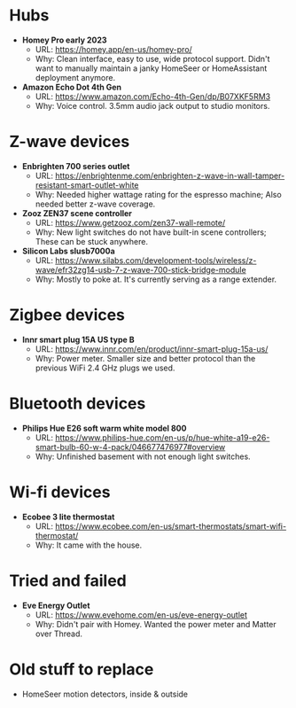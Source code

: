 # Hubs
- **Homey Pro early 2023**
  - URL: https://homey.app/en-us/homey-pro/
  - Why: Clean interface, easy to use, wide protocol support. Didn't want to manually maintain a janky HomeSeer or HomeAssistant deployment anymore.
- **Amazon Echo Dot 4th Gen**
  - URL: https://www.amazon.com/Echo-4th-Gen/dp/B07XKF5RM3
  - Why: Voice control. 3.5mm audio jack output to studio monitors.

# Z-wave devices
- **Enbrighten 700 series outlet**
  - URL: https://enbrightenme.com/enbrighten-z-wave-in-wall-tamper-resistant-smart-outlet-white
  - Why: Needed higher wattage rating for the espresso machine; Also needed better z-wave coverage.
- **Zooz ZEN37 scene controller**
  - URL: https://www.getzooz.com/zen37-wall-remote/
  - Why: New light switches do not have built-in scene controllers; These can be stuck anywhere.
- **Silicon Labs slusb7000a**
  - URL: https://www.silabs.com/development-tools/wireless/z-wave/efr32zg14-usb-7-z-wave-700-stick-bridge-module
  - Why: Mostly to poke at. It's currently serving as a range extender.

# Zigbee devices
- **Innr smart plug 15A US type B**
  - URL: https://www.innr.com/en/product/innr-smart-plug-15a-us/
  - Why: Power meter. Smaller size and better protocol than the previous WiFi 2.4 GHz plugs we used.

# Bluetooth devices
- **Philips Hue E26 soft warm white model 800**
  - URL: https://www.philips-hue.com/en-us/p/hue-white-a19-e26-smart-bulb-60-w-4-pack/046677476977#overview
  - Why: Unfinished basement with not enough light switches.

# Wi-fi devices
- **Ecobee 3 lite thermostat**
  - URL: https://www.ecobee.com/en-us/smart-thermostats/smart-wifi-thermostat/
  - Why: It came with the house.
 
# Tried and failed
- **Eve Energy Outlet**
  - URL: https://www.evehome.com/en-us/eve-energy-outlet
  - Why: Didn't pair with Homey. Wanted the power meter and Matter over Thread.
 
# Old stuff to replace
- HomeSeer motion detectors, inside & outside
